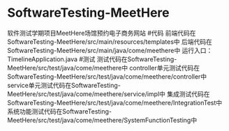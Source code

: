 # SoftwareTesting-MeetHere
软件测试学期项目MeetHere场馆预约电子商务网站
#代码
前端代码在SoftwareTesting-MeetHere/src/main/resources/templates中
后端代码在SoftwareTesting-MeetHere/src/main/java/come/meethere中
运行入口：TimelineApplication.java
#测试
测试代码在SoftwareTesting-MeetHere/src/test/java/come/meethere中
controller单元测试代码在SoftwareTesting-MeetHere/src/test/java/come/meethere/controller中
service单元测试代码在SoftwareTesting-MeetHere/src/test/java/come/meethere/service/impl中
集成测试代码在SoftwareTesting-MeetHere/src/test/java/come/meethere/IntegrationTest中
系统功能测试代码在SoftwareTesting-MeetHere/src/test/java/come/meethere/SystemFunctionTesting中
